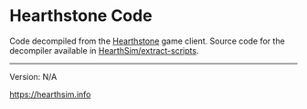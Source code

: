 Hearthstone Code
================

Code decompiled from the [Hearthstone](http://playhearthstone.com)
game client. Source code for the decompiler available in
[HearthSim/extract-scripts](https://github.com/hearthsim/extract-scripts).

---

Version: N/A

https://hearthsim.info
